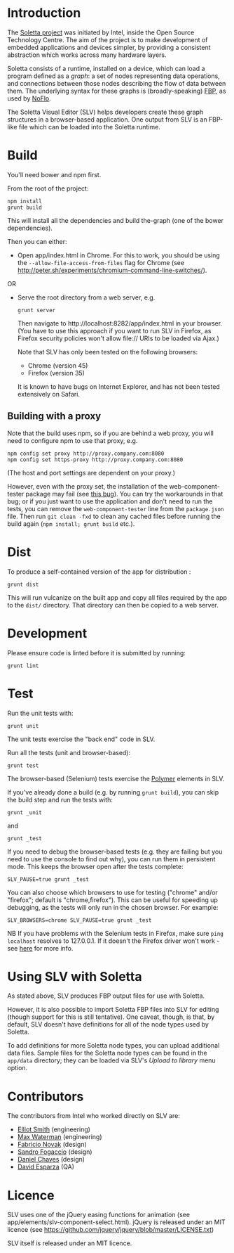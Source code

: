 # Introduction

The [Soletta project](https://github.com/solettaproject/) was initiated
by Intel, inside the Open Source Technology Centre. The aim of the
project is to make development of embedded applications and devices
simpler, by providing a consistent abstraction which works across many
hardware layers.

Soletta consists of a runtime, installed on a device, which
can load a program defined as a *graph*: a set of nodes representing
data operations, and connections between those nodes describing
the flow of data between them. The underlying syntax for these graphs
is (broadly-speaking) [FBP](http://noflojs.org/documentation/fbp/), as
used by [NoFlo](http://noflojs.org/).

The Soletta Visual Editor (SLV) helps developers create these graph
structures in a browser-based application. One output from SLV
is an FBP-like file which can be loaded into the Soletta runtime.

# Build

You'll need bower and npm first.

From the root of the project:

    npm install
    grunt build

This will install all the dependencies and build the-graph (one
of the bower dependencies).

Then you can either:

*  Open app/index.html in Chrome. For this to work, you
should be using the `--allow-file-access-from-files` flag
for Chrome (see http://peter.sh/experiments/chromium-command-line-switches/).

OR

*   Serve the root directory from a web server, e.g.

    ```
    grunt server
    ```

    Then navigate to http://localhost:8282/app/index.html in your
browser. (You have to use this approach if you want to run SLV
in Firefox, as Firefox security policies won't allow file:// URIs
to be loaded via Ajax.)

    Note that SLV has only been tested on the following browsers:

    *   Chrome (version 45)
    *   Firefox (version 35)

    It is known to have bugs on Internet Explorer, and has not been
    tested extensively on Safari.

## Building with a proxy

Note that the build uses npm, so if you are behind a web proxy,
you will need to configure npm to use that proxy, e.g.

    npm config set proxy http://proxy.company.com:8080
    npm config set https-proxy http://proxy.company.com:8080

(The host and port settings are dependent on your proxy.)

However, even with the proxy set, the installation of the
web-component-tester package may fail
(see [this bug](https://github.com/Polymer/wct-sauce/issues/5)).
You can try the workarounds in that bug; or if you just want to use
the application and don't need to run the tests, you can remove the
`web-component-tester` line from the `package.json` file. Then run
`git clean -fxd` to clean any cached files before running the
build again (`npm install; grunt build` etc.).

# Dist

To produce a self-contained version of the app for distribution :

    grunt dist

This will run vulcanize on the built app and copy all files required
by the app to the `dist/` directory. That directory can then be copied
to a web server.

# Development

Please ensure code is linted before it is submitted by running:

    grunt lint

# Test

Run the unit tests with:

    grunt unit

The unit tests exercise the "back end" code in SLV.

Run all the tests (unit and browser-based):

    grunt test

The browser-based (Selenium) tests exercise the
[Polymer](http://polymer-project.org/) elements in SLV.

If you've already done a build (e.g. by running ```grunt build```),
you can skip the build step and run the tests with:

    grunt _unit

and

    grunt _test

If you need to debug the browser-based tests (e.g. they are failing
but you need to use the console to find out why), you can run them
in persistent mode. This keeps the browser open after the tests
complete:

    SLV_PAUSE=true grunt _test

You can also choose which browsers to use for testing ("chrome" and/or
"firefox"; default is "chrome,firefox"). This can be useful for
speeding up debugging, as the tests will only run in the chosen browser.
For example:

    SLV_BROWSERS=chrome SLV_PAUSE=true grunt _test

NB If you have problems with the Selenium tests in
Firefox, make sure ```ping localhost``` resolves to
127.0.0.1. If it doesn't the Firefox driver won't work - see
[here](https://code.google.com/p/selenium/issues/detail?id=3280) for
more info.

# Using SLV with Soletta

As stated above, SLV produces FBP output files for use with
Soletta.

However, it is also possible to import Soletta FBP files into SLV
for editing (though support for this is still tentative). One caveat,
though, is that, by default, SLV doesn't have definitions for all of
the node types used by Soletta.

To add definitions for more Soletta node types, you can upload
additional data files. Sample files for the Soletta node types can
be found in the `app/data` directory; they can be loaded via
SLV's *Upload to library* menu option.

# Contributors

The contributors from Intel who worked directly on SLV are:

* [Elliot Smith](https://github.com/townxelliot) (engineering)
* [Max Waterman](https://github.com/davidmaxwaterman) (engineering)
* [Fabricio Novak](https://github.com/fabricionovak) (design)
* [Sandro Fogaccio](https://github.com/Fogaccio) (design)
* [Daniel Chaves](https://github.com/DaniCSantos) (design)
* [David Esparza](https://github.com/dborquez) (QA)

# Licence

SLV uses one of the jQuery easing functions for animation
(see app/elements/slv-component-select.html). jQuery is released
under an MIT licence
(see https://github.com/jquery/jquery/blob/master/LICENSE.txt)

SLV itself is released under an MIT licence.
